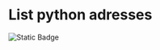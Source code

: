 # List python adresses 
![Static Badge](https://img.shields.io/badge/On%20Date-False-red?style=plastic&logoColor=blue)

